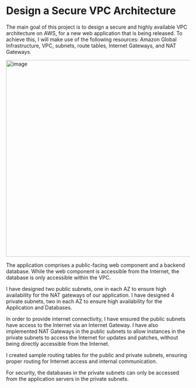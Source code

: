 <h1>Design a Secure VPC Architecture</h1>

The main goal of this project is to design a secure and highly available VPC architecture on AWS, for a new web application that is being released. To achieve this, I will make use of the following resources: 
Amazon Global Infrastructure, VPC, subnets, route tables, Internet Gateways, and NAT Gateways.

<img width="1118" height="538" alt="image" src="https://github.com/user-attachments/assets/ef30fa3b-1ba2-40b0-88ee-ec57d0ced72a" />

The application comprises a public-facing web component and a backend database. While the web component is accessible from the Internet, the database is only accessible within the VPC.

I have designed two public subnets, one in each AZ to ensure high availability for the NAT gateways of our application. I have designed 4 private subnets, two in each AZ to ensure high availability for the Application and Databases. 

In order to provide internet connectivity, I have ensured the public subnets have access to the Internet via an Internet Gateway. I have also implemented NAT Gateways in the public subnets to allow instances in the private subnets to access the Internet for updates and patches, without being directly accessible from the Internet.

I created sample routing tables for the public and private subnets, ensuring proper routing for Internet access and internal communication.

For security, the databases in the private subnets can only be accessed from the application servers in the private subnets.




